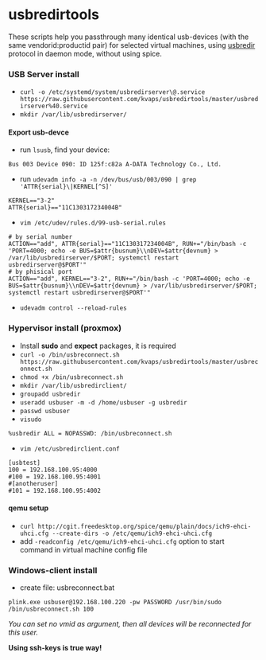 usbredirtools
=============
These scripts help you passthrough many identical usb-devices (with the same vendorid:productid pair) for selected virtual machines, using [usbredir](http://www.spice-space.org/page/UsbRedir) protocol in daemon mode, without using spice.

### USB Server install
  - `curl -o /etc/systemd/system/usbredirserver\@.service https://raw.githubusercontent.com/kvaps/usbredirtools/master/usbredirserver%40.service`
  - `mkdir /var/lib/usbredirserver/`

#### Export usb-devce
  - run `lsusb`, find your device:
```
Bus 003 Device 090: ID 125f:c82a A-DATA Technology Co., Ltd. 
```
  - run `udevadm info -a -n /dev/bus/usb/003/090 | grep 'ATTR{serial}\|KERNEL[^S]'`
```
KERNEL=="3-2"
ATTR{serial}=="11C130317234004B"
```
  - `vim /etc/udev/rules.d/99-usb-serial.rules`
```
# by serial number
ACTION=="add", ATTR{serial}=="11C130317234004B", RUN+="/bin/bash -c 'PORT=4000; echo -e BUS=$attr{busnum}\\nDEV=$attr{devnum} > /var/lib/usbredirserver/$PORT; systemctl restart usbredirserver@$PORT'"
# by phisical port
ACTION=="add", KERNEL=="3-2", RUN+="/bin/bash -c 'PORT=4000; echo -e BUS=$attr{busnum}\\nDEV=$attr{devnum} > /var/lib/usbredirserver/$PORT; systemctl restart usbredirserver@$PORT'"
```
  - `udevadm control --reload-rules`

### Hypervisor install (proxmox)
  - Install **sudo** and **expect** packages, it is required
  - `curl -o /bin/usbreconnect.sh https://raw.githubusercontent.com/kvaps/usbredirtools/master/usbreconnect.sh`
  - `chmod +x /bin/usbreconnect.sh`
  - `mkdir /var/lib/usbredirclient/`
  - `groupadd usbredir`
  - `useradd usbuser -m -d /home/usbuser -g usbredir`
  - `passwd usbuser`
  - `visudo`
```
%usbredir ALL = NOPASSWD: /bin/usbreconnect.sh
```
  - `vim /etc/usbredirclient.conf`
```
[usbtest]
100 = 192.168.100.95:4000
#100 = 192.168.100.95:4001
#[anotheruser]
#101 = 192.168.100.95:4002

```

#### qemu setup
  - `curl http://cgit.freedesktop.org/spice/qemu/plain/docs/ich9-ehci-uhci.cfg --create-dirs -o /etc/qemu/ich9-ehci-uhci.cfg`
  - add `-readconfig /etc/qemu/ich9-ehci-uhci.cfg` option to start command in virtual machine config file

### Windows-client install

  - create file: usbreconnect.bat
```
plink.exe usbuser@192.168.100.220 -pw PASSWORD /usr/bin/sudo /bin/usbreconnect.sh 100
```
*You can set no vmid as argument, then all devices will be reconnected for this user.*

**Using ssh-keys is true way!**
